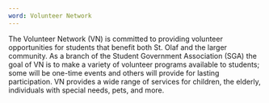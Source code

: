 ```yaml
---
word: Volunteer Network
---
```


  The Volunteer Network (VN) is committed to providing volunteer opportunities for students that benefit both St. Olaf and the larger community. As a branch of the Student Government Association (SGA) the goal of VN is to make a variety of volunteer programs available to students; some will be one-time events and others will provide for lasting participation. VN provides a wide range of services for children, the elderly, individuals with special needs, pets, and more.
